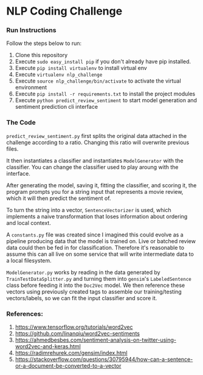 # NLP Coding Challenge

### Run Instructions

Follow the steps below to run:
1. Clone this repository
2. Execute `sudo easy_install pip` if you don't already have pip installed.
3. Execute `pip install virtualenv` to install virtual env
4. Execute `virtualenv nlp_challenge`
5. Execute `source nlp_challenge/bin/activate` to activate the virtual environment
6. Execute `pip install -r requirements.txt` to install the project modules
7. Execute `python predict_review_sentiment` to start model generation and sentiment prediction cli interface

### The Code

`predict_review_sentiment.py` first splits the original data attached in the challenge according to a ratio. Changing this ratio will overwrite previous files.

It then instantiates a classifier and instantiates `ModelGenerator` with the classifier. You can change the classifier used to play aroung with the interface.

After generating the model, saving it, fitting the classifier, and scoring it, the program prompts you for a string input that represents a movie review, which it will then predict the sentiment of.

To turn the string into a vector, `SentenceVectorizer` is used, which implements a naive transformation that loses information about ordering and local context.

A `constants.py` file was created since I imagined this could evolve as a pipeline producing data that the model is trained on. Live or batched review data could then be fed in for classification. Therefore it's reasonable to assume this can all live on some service that will write intermediate data to a local filesystem.

`ModelGenerator.py` works by reading in the data generated by `TrainTestDataSplitter.py` and turning them into `gensim`'s `LabeledSentence` class before feeding it into the `Doc2Vec` model. We then reference these vectors using previously created tags to assemble our training/testing vectors/labels, so we can fit the input classifier and score it.

### References:

1. https://www.tensorflow.org/tutorials/word2vec
2. https://github.com/linanqiu/word2vec-sentiments
3. https://ahmedbesbes.com/sentiment-analysis-on-twitter-using-word2vec-and-keras.html
4. https://radimrehurek.com/gensim/index.html
5. https://stackoverflow.com/questions/30795944/how-can-a-sentence-or-a-document-be-converted-to-a-vector